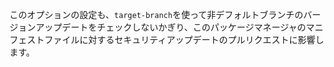 このオプションの設定も、`target-branch`を使って非デフォルトブランチのバージョンアップデートをチェックしないかぎり、このパッケージマネージャのマニフェストファイルに対するセキュリティアップデートのプルリクエストに影響します。